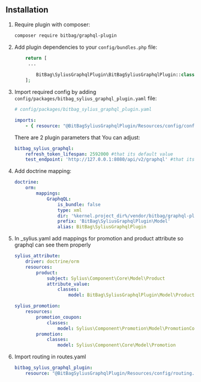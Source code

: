 ## Installation


1. Require plugin with composer:

    ```bash
    composer require bitbag/graphql-plugin
    ```

1. Add plugin dependencies to your `config/bundles.php` file:

    ```php
        return [
         ...
        
            BitBag\SyliusGraphqlPlugin\BitBagSyliusGraphqlPlugin::class => ['all' => true],
        ];
    ```

1. Import required config by adding  `config/packages/bitbag_sylius_graphql_plugin.yaml` file:

    ```yaml
    # config/packages/bitbag_sylius_graphql_plugin.yaml
    
    imports:
        - { resource: "@BitBagSyliusGraphqlPlugin/Resources/config/config.yml" }
    ```    
   
    There are 2 plugin parameters that You can adjust:
   
    ```yml
    bitbag_sylius_graphql:
        refresh_token_lifespan: 2592000 #that its default value
        test_endpoint: 'http://127.0.0.1:8080/api/v2/graphql' #that its default value
    ```
2. Add doctrine mapping:

    ```yml
    doctrine:
        orm:
            mappings:
                GraphqQL:
                    is_bundle: false
                    type: xml
                    dir: '%kernel.project_dir%/vendor/bitbag/graphql-plugin/src/Resources/doctrine/model'
                    prefix: 'BitBag\SyliusGraphqlPlugin\Model'
                    alias: BitBag\SyliusGraphqlPlugin
    ```
   
4. In _sylius.yaml add mappings for promotion and product attribute so graphql can see them properly

    ```yml
    sylius_attribute:
        driver: doctrine/orm
        resources:
            product:
                subject: Sylius\Component\Core\Model\Product
                attribute_value:
                    classes:
                        model: BitBag\SyliusGraphqlPlugin\Model\ProductAttributeValue
    
    sylius_promotion:
        resources:
            promotion_coupon:
                classes:
                    model: Sylius\Component\Promotion\Model\PromotionCoupon
            promotion:
                classes:
                    model: Sylius\Component\Core\Model\Promotion    
    ```

5. Import routing in routes.yaml

    ```yml
    bitbag_sylius_graphql_plugin:
        resource: "@BitBagSyliusGraphqlPlugin/Resources/config/routing.yml"
   ```
